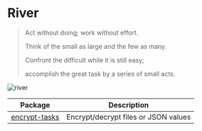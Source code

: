 # River

> Act without doing; work without effort.
>
> Think of the small as large and the few as many.
>
> Confront the difficult while it is still easy;
>
> accomplish the great task by a series of small acts.

![river](https://fsmedia.imgix.net/assets/river.gif)

| Package                                 | Description                          |
| --------------------------------------- | ------------------------------------ |
| [encrypt-tasks](packages/encrypt-tasks) | Encrypt/decrypt files or JSON values |
